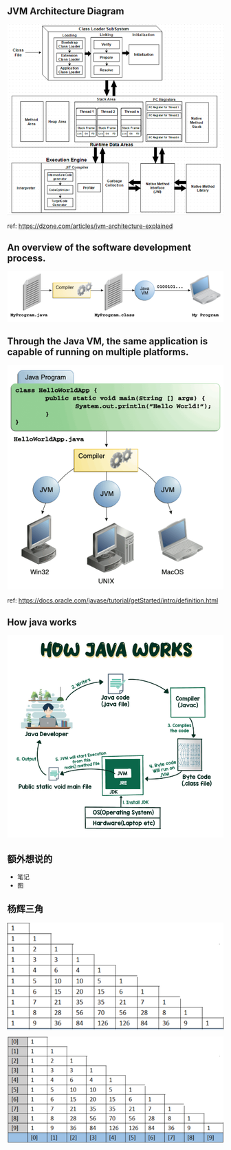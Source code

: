 ## JVM Architecture Diagram
![img.png](img.png)

ref: https://dzone.com/articles/jvm-architecture-explained

## An overview of the software development process.
![img_1.png](img_1.png)

## Through the Java VM, the same application is capable of running on multiple platforms.

![img_2.png](img_2.png)

ref: https://docs.oracle.com/javase/tutorial/getStarted/intro/definition.html

## How java works
![img_3.png](img_3.png)

## 额外想说的
- 笔记
- 图

## 杨辉三角
![img_5.png](img_5.png)

![img_6.png](img_6.png)
